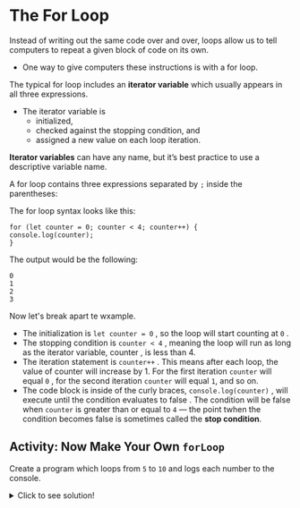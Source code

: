 # The For Loop

Instead of writing out the same code over and over, loops allow us to tell computers to repeat a given block of code on its own. 
  - One way to give computers these instructions is with a for loop.

The typical for loop includes an **iterator variable** which usually appears in all three expressions. 
  - The iterator variable is 
      - initialized, 
      - checked against the stopping condition, and 
      - assigned a new value on each loop iteration. 
     
**Iterator variables** can have any name, but it’s best practice to use a descriptive variable name.

A for loop contains three expressions separated by ```;``` inside the parentheses:

The for loop syntax looks like this:

```
for (let counter = 0; counter < 4; counter++) {
console.log(counter);
}
```

The output would be the following:

```
0
1
2
3
```

Now let's break apart te wxample.

  - The initialization is ```let counter = 0``` , so the loop will start counting at ``0`` .
  - The stopping condition is ```counter < 4``` , meaning the loop will run as long as the iterator variable, counter , is less than 4.
  - The iteration statement is ```counter++``` . This means after each loop, the value of counter will increase by 1. For the first iteration ```counter``` will equal ```0``` , for the second iteration ```counter``` will equal ```1```, and so on.
  - The code block is inside of the curly braces, ```console.log(counter)``` , will execute until the condition evaluates to false . The condition will be false when ```counter``` is greater than or equal to ```4``` — the point twhen the condition becomes false is sometimes called the **stop condition**.


## Activity: Now Make Your Own ```forLoop```

Create a program which loops from ```5``` to ```10``` and logs each number to the console.


<details>
  <summary>Click to see solution!</summary>
  
  ## Solution
  
 ```
  for (let counter = 5; counter < 11; counter++) {
  console.log(counter);
} 
```
</details>

